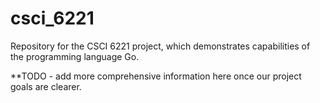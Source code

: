 # csci_6221
Repository for the CSCI 6221 project, which demonstrates capabilities of the programming language Go.

**TODO - add more comprehensive information here once our project goals are clearer.
